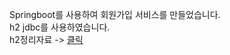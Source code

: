 Springboot를 사용하여 회원가입 서비스를 만들었습니다.</br>
h2 jdbc를 사용하였습니다.<br>
h2정리자료 -> <a href = 'https://jihoon3106.tistory.com/4'>클릭</a>

